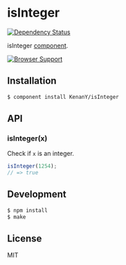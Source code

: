 # isInteger

[![Dependency Status](https://gemnasium.com/KenanY/isInteger.png)](https://gemnasium.com/KenanY/isInteger)

isInteger [component](https://github.com/component).

[![Browser Support](https://ci.testling.com/KenanY/isInteger.png)](https://ci.testling.com/KenanY/isInteger)

## Installation

``` bash
$ component install KenanY/isInteger
```

## API

### isInteger(x)

Check if `x` is an integer.

``` javascript
isInteger(1254);
// => true
```

## Development

``` bash
$ npm install
$ make
```

## License

MIT